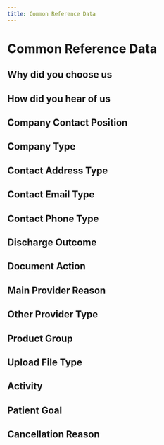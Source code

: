 ```yaml
---
title: Common Reference Data
---
```


# Common Reference Data

## Why did you choose us

## How did you hear of us

## Company Contact Position

## Company Type

## Contact Address Type

## Contact Email Type

## Contact Phone Type

## Discharge Outcome

## Document Action

## Main Provider Reason

## Other Provider Type

## Product Group

## Upload File Type

## Activity

## Patient Goal

## Cancellation Reason
